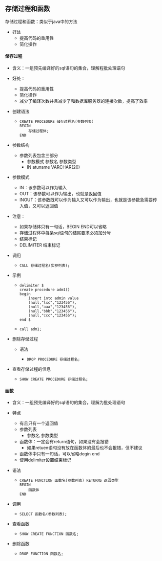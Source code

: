 ## 存储过程和函数

存储过程和函数：类似于java中的方法

- 好处
  - 提高代码的重用性
  - 简化操作

#### 储存过程

- 含义：一组预先编译好的sql语句的集合，理解程批处理语句

- 好处：

  - 提高代码的重用性
  - 简化操作
  - 减少了编译次数并且减少了和数据库服务器的连接次数，提高了效率

- 创建语法

  - ```mysql
    CREATE PROCEDURE 储存过程名(参数列表)
    BEGIN
    	存储过程体;
    END
    ```

- 参数结构

  - 参数列表包含三部分
    - 参数模式 参数名 参数类型
    - IN atuname VARCHAR(20)

- 参数模式

  - IN：该参数可以作为输入
  - OUT：该参数可以作为输出，也就是返回值
  - INOUT：该参数既可以作为输入又可以作为输出，也就是该参数急需要传入值，又可以返回值

- 注意：

  - 如果存储体只有一句话，BEGIN END可以省略
  - 存储过程体中每条sql语句的结尾要求必须加分号
  - 结束标记
  - DELIMITER 结束标记

- 调用

  - ```mysql
    CALL 存储过程名(实参列表);
    ```

- 示例

  - ```mysql
    delimiter $
    create procedure adm1()
    begin
    	insert into admin value
        (null,"lxc","123456"),
        (null,"aaa","123456"),
        (null,"bbb","123456"),
        (null,"ccc","123456");
    end $
    ```

  - ```mysql
    call adm1;
    ```

- 删除存储过程

  - 语法

    - ```mysql
      DROP PROCEDURE 存储过程名;
      ```

- 查看存储过程的信息

  - ```mysql
    SHOW CREATE PROCEDURE 存储过程名;
    ```

#### 函数

- 含义：一组预先编译好的sql语句的集合，理解为批处理语句

- 特点

  - 有且只有一个返回值
  - 参数列表
    - 参数名 参数类型
  - 函数体：一定会有return语句，如果没有会报错
    - 如果retuen语句没有放在函数体的最后也不会报错，但不建议
  - 函数体中只有一句话，可以省略degin end
  - 使用delimiter设置结束标记

- 语法

  - ```mysql
    CREATE FUNCTION 函数名(参数列表) RETURNS 返回类型
    BEGIN
    	函数体
    END
    ```

- 调用

  - ```mysql
    SELECT 函数名(参数列表);
    ```

- 查看函数

  - ```mysql
    SHOW CREATE FUNCTION 函数名;
    ```

- 删除函数

  - ```mysql
    DROP FUNCTION 函数名;
    ```

